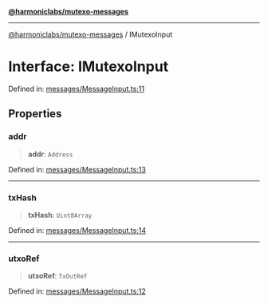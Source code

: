 [**@harmoniclabs/mutexo-messages**](../README.md)

***

[@harmoniclabs/mutexo-messages](../README.md) / IMutexoInput

# Interface: IMutexoInput

Defined in: [messages/MessageInput.ts:11](https://github.com/HarmonicLabs/mutexo-messages/blob/aefac8841dc1fa8aebb577df666016362446522d/src/messages/MessageInput.ts#L11)

## Properties

### addr

> **addr**: `Address`

Defined in: [messages/MessageInput.ts:13](https://github.com/HarmonicLabs/mutexo-messages/blob/aefac8841dc1fa8aebb577df666016362446522d/src/messages/MessageInput.ts#L13)

***

### txHash

> **txHash**: `Uint8Array`

Defined in: [messages/MessageInput.ts:14](https://github.com/HarmonicLabs/mutexo-messages/blob/aefac8841dc1fa8aebb577df666016362446522d/src/messages/MessageInput.ts#L14)

***

### utxoRef

> **utxoRef**: `TxOutRef`

Defined in: [messages/MessageInput.ts:12](https://github.com/HarmonicLabs/mutexo-messages/blob/aefac8841dc1fa8aebb577df666016362446522d/src/messages/MessageInput.ts#L12)

